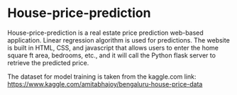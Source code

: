 # House-price-prediction
House-price-prediction is a real estate price prediction web-based application. Linear regression algorithm is used for predictions. The website is built in HTML, CSS, and javascript that allows users to enter the home square ft area, bedrooms, etc., and it will call the Python flask server to retrieve the predicted price. 

The dataset for model training is taken from the kaggle.com
link: https://www.kaggle.com/amitabhajoy/bengaluru-house-price-data

